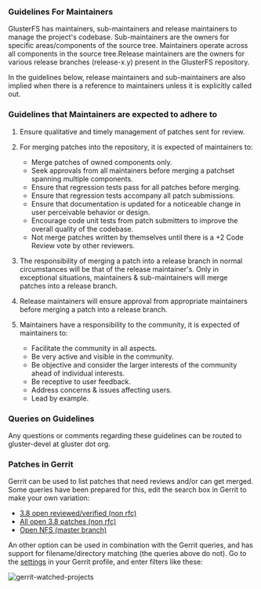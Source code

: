 ### Guidelines For Maintainers

GlusterFS has maintainers, sub-maintainers and release maintainers to
manage the project's codebase. Sub-maintainers are the owners for
specific areas/components of the source tree. Maintainers operate across
all components in the source tree.Release maintainers are the owners for
various release branches (release-x.y) present in the GlusterFS
repository.

In the guidelines below, release maintainers and sub-maintainers are
also implied when there is a reference to maintainers unless it is
explicitly called out.

### Guidelines that Maintainers are expected to adhere to

1. Ensure qualitative and timely management of patches sent for review.

1. For merging patches into the repository, it is expected of maintainers to:

   - Merge patches of owned components only.
   - Seek approvals from all maintainers before merging a patchset spanning
     multiple components.
   - Ensure that regression tests pass for all patches before merging.
   - Ensure that regression tests accompany all patch submissions.
   - Ensure that documentation is updated for a noticeable change in user
     perceivable behavior or design.
   - Encourage code unit tests from patch submitters to improve the overall
     quality of the codebase.
   - Not merge patches written by themselves until there is a +2 Code Review
     vote by other reviewers.

1. The responsibility of merging a patch into a release branch in normal
   circumstances will be that of the release maintainer's. Only in exceptional
   situations, maintainers & sub-maintainers will merge patches into a release
   branch.

1. Release maintainers will ensure approval from appropriate maintainers before
   merging a patch into a release branch.

1. Maintainers have a responsibility to the community, it is expected of
   maintainers to:

   - Facilitate the community in all aspects.
   - Be very active and visible in the community.
   - Be objective and consider the larger interests of the community ahead of
     individual interests.
   - Be receptive to user feedback.
   - Address concerns & issues affecting users.
   - Lead by example.

### Queries on Guidelines

Any questions or comments regarding these guidelines can be routed to
gluster-devel at gluster dot org.

### Patches in Gerrit

Gerrit can be used to list patches that need reviews and/or can get
merged. Some queries have been prepared for this, edit the search box in
Gerrit to make your own variation:

- [3.8 open reviewed/verified (non rfc)](http://review.gluster.org/#/q/project:glusterfs+branch:release-3.8+status:open+%28label:Code-Review%253D%252B1+OR+label:Code-Review%253D%252B2+OR+label:Verified%253D%252B1%29+NOT+topic:rfc+NOT+label:Code-Review%253D-2,n,z)
- [All open 3.8 patches (non rfc)](http://review.gluster.org/#/q/project:glusterfs+branch:release-3.8+status:open+NOT+topic:rfc,n,z)
- [Open NFS (master branch)](http://review.gluster.org/#/q/project:glusterfs+branch:master+status:open+message:nfs,n,z)

An other option can be used in combination with the Gerrit queries, and
has support for filename/directory matching (the queries above do not).
Go to the [settings](http://review.gluster.org/#/settings/projects) in
your Gerrit profile, and enter filters like these:

![gerrit-watched-projects](https://cloud.githubusercontent.com/assets/10970993/7411584/1a26614a-ef57-11e4-99ed-ee96af22a9a1.png)
